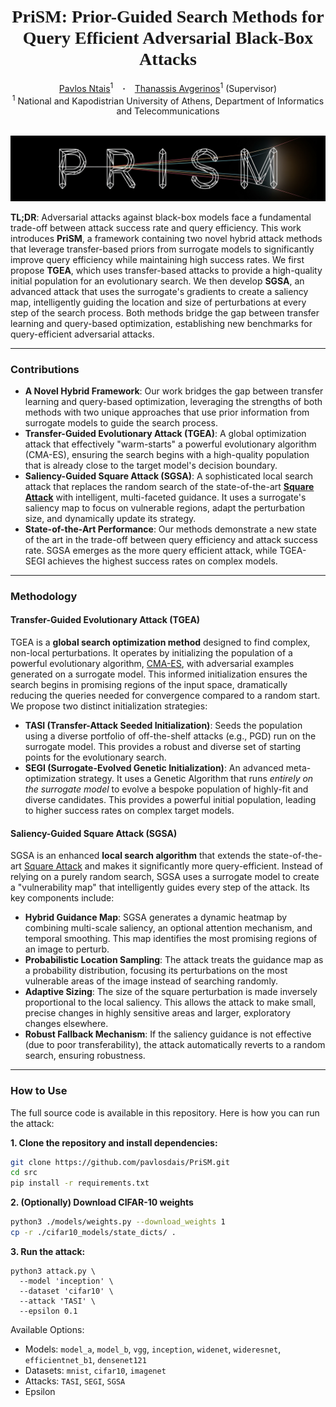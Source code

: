<h1 align="center">
  <span style="font-family: Consolas;">PriSM: Prior-Guided Search Methods for Query Efficient Adversarial Black-Box Attacks</span>
</h1>

<div align="center">
  <a href="https://www.linkedin.com/in/pavlosdais/" target="_blank">Pavlos Ntais</a><sup>1</sup> &ensp; <b>&middot;</b> &ensp;
  <a href="https://scholar.google.com/citations?user=Ro0CzSMAAAAJ&hl=en" target="_blank">Thanassis Avgerinos</a><sup>1</sup> (Supervisor)
  <br>
  <sup>1</sup> National and Kapodistrian University of Athens, Department of Informatics and Telecommunications
</div>
<br>

![logo.png](./assets/logo.png)

**TL;DR**:
Adversarial attacks against black-box models face a fundamental trade-off between attack success rate and query efficiency. This work introduces **PriSM**, a framework containing two novel hybrid attack methods that leverage transfer-based priors from surrogate models to significantly improve query efficiency while maintaining high success rates. We first propose **TGEA**, which uses transfer-based attacks to provide a high-quality initial population for an evolutionary search. We then develop **SGSA**, an advanced attack that uses the surrogate's gradients to create a saliency map, intelligently guiding the location and size of perturbations at every step of the search process. Both methods bridge the gap between transfer learning and query-based optimization, establishing new benchmarks for query-efficient adversarial attacks.

---

### Contributions
* **A Novel Hybrid Framework**: Our work bridges the gap between transfer learning and query-based optimization, leveraging the strengths of both methods with two unique approaches that use prior information from surrogate models to guide the search process.
* **Transfer-Guided Evolutionary Attack (TGEA)**: A global optimization attack that effectively "warm-starts" a powerful evolutionary algorithm (CMA-ES), ensuring the search begins with a high-quality population that is already close to the target model's decision boundary.
* **Saliency-Guided Square Attack (SGSA)**: A sophisticated local search attack that replaces the random search of the state-of-the-art [**Square Attack**](https://arxiv.org/abs/1912.00049) with intelligent, multi-faceted guidance. It uses a surrogate's saliency map to focus on vulnerable regions, adapt the perturbation size, and dynamically update its strategy.
* **State-of-the-Art Performance**: Our methods demonstrate a new state of the art in the trade-off between query efficiency and attack success rate. SGSA emerges as the more query efficient attack, while TGEA-SEGI achieves the highest success rates on complex models.

---

### Methodology

#### Transfer-Guided Evolutionary Attack (TGEA)
TGEA is a **global search optimization method** designed to find complex, non-local perturbations. It operates by initializing the population of a powerful evolutionary algorithm, [CMA-ES](https://en.wikipedia.org/wiki/CMA-ES), with adversarial examples generated on a surrogate model. This informed initialization ensures the search begins in promising regions of the input space, dramatically reducing the queries needed for convergence compared to a random start. We propose two distinct initialization strategies:
* **TASI (Transfer-Attack Seeded Initialization)**: Seeds the population using a diverse portfolio of off-the-shelf attacks (e.g., PGD) run on the surrogate model. This provides a robust and diverse set of starting points for the evolutionary search.
* **SEGI (Surrogate-Evolved Genetic Initialization)**: An advanced meta-optimization strategy. It uses a Genetic Algorithm that runs *entirely on the surrogate model* to evolve a bespoke population of highly-fit and diverse candidates. This provides a powerful initial population, leading to higher success rates on complex target models.

#### Saliency-Guided Square Attack (SGSA)
SGSA is an enhanced **local search algorithm** that extends the state-of-the-art [Square Attack](https://arxiv.org/abs/1912.00049) and makes it significantly more query-efficient. Instead of relying on a purely random search, SGSA uses a surrogate model to create a "vulnerability map" that intelligently guides every step of the attack. Its key components include:
* **Hybrid Guidance Map**: SGSA generates a dynamic heatmap by combining multi-scale saliency, an optional attention mechanism, and temporal smoothing. This map identifies the most promising regions of an image to perturb.
* **Probabilistic Location Sampling**: The attack treats the guidance map as a probability distribution, focusing its perturbations on the most vulnerable areas of the image instead of searching randomly.
* **Adaptive Sizing**: The size of the square perturbation is made inversely proportional to the local saliency. This allows the attack to make small, precise changes in highly sensitive areas and larger, exploratory changes elsewhere.
* **Robust Fallback Mechanism**: If the saliency guidance is not effective (due to poor transferability), the attack automatically reverts to a random search, ensuring robustness.

---

### How to Use

The full source code is available in this repository. Here is how you can run the attack:

**1. Clone the repository and install dependencies:**
```bash
git clone https://github.com/pavlosdais/PriSM.git
cd src
pip install -r requirements.txt
```

**2. (Optionally) Download CIFAR-10 weights**
```bash
python3 ./models/weights.py --download_weights 1
cp -r ./cifar10_models/state_dicts/ .
```

**3. Run the attack:**
```
python3 attack.py \
  --model 'inception' \
  --dataset 'cifar10' \
  --attack 'TASI' \
  --epsilon 0.1
```

Available Options:
- Models: `model_a`, `model_b`, `vgg`, `inception`, `widenet`, `wideresnet`, `efficientnet_b1`, `densenet121`
- Datasets: `mnist`, `cifar10`, `imagenet`
- Attacks: `TASI`, `SEGI`, `SGSA`
- Epsilon
